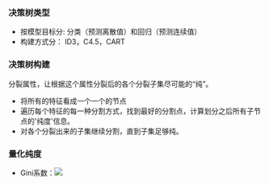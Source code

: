 ### 决策树类型
* 按模型目标分: 分类（预测离散值）和回归（预测连续值）
* 构建方式分： ID3，C4.5，CART

### 决策树构建
分裂属性，让根据这个属性分裂后的各个分裂子集尽可能的“纯”。

* 将所有的特征看成一个一个的节点
* 遍历每个特征的每一种分割方式，找到最好的分割点，计算划分之后所有子节点的'纯度'信息。
* 对各个分裂出来的子集继续分割，直到子集足够纯。

### 量化纯度
* Gini系数：<img src="http://www.forkosh.com/mathtex.cgi? Gini=1-\sum^n_{i=1}P(i)^2">
